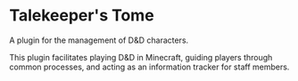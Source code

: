 Talekeeper's Tome
=================

A plugin for the management of D&D characters.

This plugin facilitates playing D&D in Minecraft, guiding players through common processes, and acting as an information tracker for staff members.
